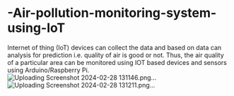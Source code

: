 # -Air-pollution-monitoring-system-using-IoT
Internet of thing (IoT) devices can collect the data and based on data can analysis for prediction i.e. quality of air is good or not. Thus, the air quality of a particular area can be monitored using IOT based devices and sensors using Arduino/Raspberry Pi.
![Uploading Screenshot 2024-02-28 131146.png…]()
![Uploading Screenshot 2024-02-28 131211.png…]()
